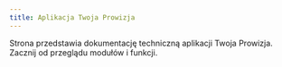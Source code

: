 ```yaml
---
title: Aplikacja Twoja Prowizja
---
```


Strona przedstawia dokumentację techniczną aplikacji Twoja Prowizja. Zacznij od przeglądu modułów i funkcji.
